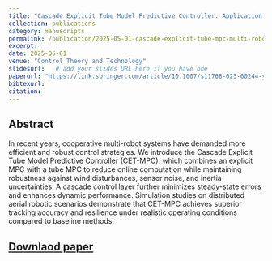 ```yaml
---
title: "Cascade Explicit Tube Model Predictive Controller: Application for a Multi-Robot System"
collection: publications
category: manuscripts
permalink: /publication/2025-05-01-cascade-explicit-tube-mpc-multi-robot
excerpt:
date: 2025-05-01
venue: "Control Theory and Technology"
slidesurl:   # add your slides URL here if you have one
paperurl: "https://link.springer.com/article/10.1007/s11768-025-00244-y"
bibtexurl: 
citation: 
---
```


## Abstract

In recent years, cooperative multi-robot systems have demanded more efficient and robust control strategies. We introduce the Cascade Explicit Tube Model Predictive Controller (CET-MPC), which combines an explicit MPC with a tube MPC to reduce online computation while maintaining robustness against wind disturbances, sensor noise, and inertia uncertainties. A cascade control layer further minimizes steady-state errors and enhances dynamic performance. Simulation studies on distributed aerial robotic scenarios demonstrate that CET-MPC achieves superior tracking accuracy and resilience under realistic operating conditions compared to baseline methods.


## [Downlaod paper](https://link.springer.com/article/10.1007/s11768-025-00244-y)
